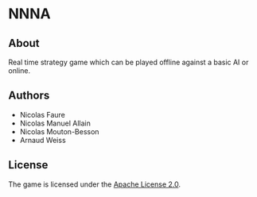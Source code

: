 # NNNA

## About
Real time strategy game which can be played offline against a basic AI or online.

## Authors
* Nicolas Faure
* Nicolas Manuel Allain
* Nicolas Mouton-Besson
* Arnaud Weiss

## License
The game is licensed under the [Apache License 2.0](http://www.apache.org/licenses/LICENSE-2.0).